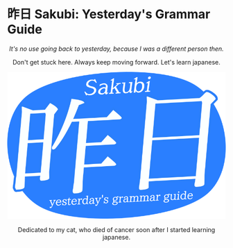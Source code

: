 # 昨日 Sakubi: Yesterday's Grammar Guide


<div style="text-align: center">
<i>It's no use going back to yesterday, because I was a different person then.</i>

Don't get stuck here. Always keep moving forward. Let's learn japanese.

<p align="center">
    <img src="img/sakubi yesterday's grammar guide.png" />
</p>

Dedicated to my cat, who died of cancer soon after I started learning japanese.
</div>
